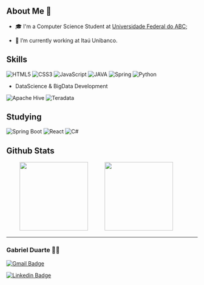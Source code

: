 ## About Me 👋

- 🎓 I'm a Computer Science Student at [Universidade Federal do ABC](https://www.usnews.com/education/best-global-universities/universidade-federal-do-abc-ufabc-528920);

- 🔭 I’m currently working at Itaú Unibanco.

## Skills

![HTML5](https://img.shields.io/badge/-HTML5-E34F26?logo=html5&logoColor=white&style=for-the-badge)
![CSS3](https://img.shields.io/badge/-CSS3-1572B6?logo=css3&logoColor=white&style=for-the-badge)
![JavaScript](https://img.shields.io/badge/-JavaScript-F7DF1E?logo=javascript&logoColor=black&style=for-the-badge)
![JAVA](https://img.shields.io/badge/-Java-007396?logo=java&style=for-the-badge)
![Spring](https://img.shields.io/badge/-Spring-6DB33F?logo=spring&logoColor=white&style=for-the-badge)
![Python](https://img.shields.io/badge/-Python-3776AB?logo=python&logoColor=white&style=for-the-badge)

- DataScience & BigData Development

![Apache Hive](https://img.shields.io/badge/-Hive-FDEE21?logo=apache-hive&logoColor=black&style=for-the-badge)
![Teradata](https://img.shields.io/badge/-Teradata-F37440?logo=teradata&logoColor=white&style=for-the-badge)

## Studying

![Spring Boot](https://img.shields.io/badge/-Spring%20Boot-6DB33F?logo=spring-boot&logoColor=white&style=for-the-badge)
![React](https://img.shields.io/badge/-React-61DAFB?logo=react&logoColor=black&style=for-the-badge)
![C#](https://img.shields.io/badge/-VUE-4FC08D?style=for-the-badge&logo=Vue.js&logoColor=black)

## Github Stats

<div>
  &nbsp&nbsp&nbsp&nbsp&nbsp&nbsp&nbsp&nbsp
  <img height="180em" src="https://github-readme-stats.vercel.app/api?username=Duarte64&count_private=true&theme=radical"/>
  &nbsp&nbsp&nbsp&nbsp&nbsp&nbsp&nbsp&nbsp&nbsp
  <img height="180em" src="https://github-readme-stats.vercel.app/api/top-langs/?username=Duarte64&layout=compact&theme=radical"/>
</div>

<hr>

### Gabriel Duarte 🧑‍💻

[![Gmail Badge](https://img.shields.io/badge/-gabriel.duartepaz@gmail.com-c14438?style=plastic&logo=Gmail&logoColor=white&link=mailto:gabriel.duartepaz@gmail.com)](mailto:gabriel.duartepaz@gmail.com)

[![Linkedin Badge](https://img.shields.io/badge/-Gabriel%20Duarte-blue?style=plastic&logo=Linkedin&logoColor=white&link=https://www.linkedin.com/in/gabriel-duarte-da-paz-figueiredo-3aaa35197/)](https://www.linkedin.com/in/gabriel-duarte-da-paz-figueiredo-3aaa35197/) 
